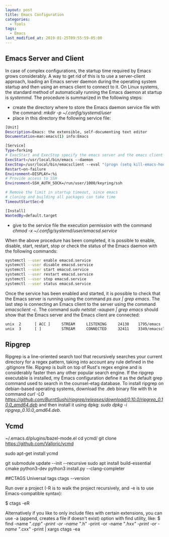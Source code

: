 ```yaml
---
layout: post
title: Emacs Configuration
categories:
  - Tools
tags:
  - Emacs
last_modified_at: 2019-01-25T09:55:59-05:00
---
```


## Emacs Server and Client

In case of complex configurations, the startup time required by Emacs grows considerably. A
way to get rid of this is to use a server-client approach, loading an Emacs
server daemon during the operating system startup and then using an emacs client
to connect to it. On Linux systems, the standard method of automatically running
the Emacs daemon at startup is *systemmd*. The procedure is summarized in the
following steps:
* create the directory where to store the Emacs daemon service file with the
 command: *mkdir -p ~/.config/systemd/user*
* place in this directory the following service file:

```bash
[Unit]
Description=Emacs: the extensible, self-documenting text editor
Documentation=man:emacs(1) info:Emacs

[Service]
Type=forking
# ExecStart and ExecStop specify the emacs server and the emacs client paths
ExecStart=/usr/local/bin/emacs --daemon
ExecStop=/usr/local/bin/emacsclient --eval "(progn (setq kill-emacs-hook nil) (kill-emacs))"
Restart=on-failure
Environment=DISPLAY=:%i
# Provide access to SSH
Environment=SSH_AUTH_SOCK=/run/user/1000/keyring/ssh

# Remove the limit in startup timeout, since emacs
# cloning and building all packages can take time
TimeoutStartSec=0

[Install]
WantedBy=default.target
```
* give to the service file the execution permission with the command *chmod -x ~/.config/systemd/user/emacsd.service*

When the above procedure has been completed, it is possible to enable, disable,
start, restart, stop or check the status of the Emacs daemon with the following commands:

```bash
systemctl --user enable emacsd.service
systemctl --user disable emacsd.service
systemctl --user start emacsd.service
systemctl --user restart emacsd.service
systemctl --user stop emacsd.service
systemctl --user status emacsd.service
```

Once the service has been enabled and started, it is possible to check that the
Emacs server is running using the command *ps aux | grep emacs*. The last step
is connecting an Emacs client to the server using the command *emacsclient -c*.
The command *sudo netstat -xaupen | grep emacs* should show that the Emacs
server and the Emacs client are connected:

```bash
unix  2      [ ACC ]     STREAM     LISTENING     24138    1795/emacs          /tmp/emacs1000/server
unix  3      [ ]         STREAM     CONNECTED     32411    3349/emacsclient
```
## Ripgrep

Ripgrep is a line-oriented search tool that recursively searches your current
directory for a regex pattern, taking into account any rule defined in the
.gitignore file. Ripgrep is built on top of Rust's regex engine and is
considerably faster then any other popular search engine. If the ripgrep
executable is installed, my Emacs configuration define it as the default grep
command used to search in the counsel-etag database. To install ripgrep on
debian-based operating systems,
download the .deb binary file with th ìe command *curl -LO
https://github.com/BurntSushi/ripgrep/releases/download/0.10.0/ripgrep_0.10.0_amd64.deb*
and then install it using dpkg: *sudo dpkg -i ripgrep_0.10.0_amd64.deb*.

## Ycmd
~/.emacs.d/plugins/bazel-mode.el
cd ycmd/
git clone https://github.com/Valloric/ycmd

sudo apt-get install ycmd

 git submodule update --init --recursive
 sudo apt install build-essential cmake python3-dev
python3 install.py --clang-completer

##CTAGS Universal tags
 ctags --version

Run over a project (-R is to walk the project recursively, and -e is to use Emacs-compatible syntax):

$ ctags -eR

Alternatively if you like to only include files with certain extensions, you can use -a (append, creates a file if doesn't exist) option with find utility, like:
$ find -name "*.cpp" -print -or -name "*.h" -print -or -name "*.hxx" -print -or -name "*.cxx" -print | xargs ctags -ea
